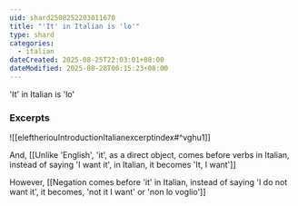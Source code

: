 ```yaml
---
uid: shard2508252203011670
title: "'It' in Italian is 'lo'"
type: shard
categories:
  - italian
dateCreated: 2025-08-25T22:03:01+08:00
dateModified: 2025-08-28T00:15:23+08:00
---
```

'It' in Italian is 'lo'

### Excerpts
![[eleftheriouIntroductionItalianexcerptindex#^vghu1]]

And, [[Unlike 'English', 'it', as a direct object, comes before verbs in Italian, instead of saying 'I want it', in Italian, it becomes 'It, I want']]

However, [[Negation comes before 'it' in Italian, instead of saying 'I do not want it', it becomes, 'not it I want' or 'non lo voglio']]